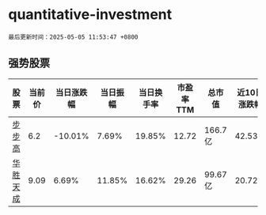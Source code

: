 # quantitative-investment

`最后更新时间：2025-05-05 11:53:47 +0800`

## 强势股票

|股票|当前价|当日涨跌幅|当日振幅|当日换手率|市盈率TTM|总市值|近10日涨跌幅|
|----|----|----|----|----|----|----|----|
|[步步高](https://xueqiu.com/S/SZ002251)|6.2|-10.01%|7.69%|19.85%|12.72|166.7亿|42.53%|
|[华胜天成](https://xueqiu.com/S/SH600410)|9.09|6.69%|11.85%|16.62%|29.26|99.67亿|20.72%|
